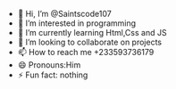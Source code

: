 - 👋 Hi, I’m @Saintscode107
- 👀 I’m interested in programming
- 🌱 I’m currently learning Html,Css and JS
- 💞️ I’m looking to collaborate on projects
- 📫 How to reach me +233593736179
- 😄 Pronouns:Him
- ⚡ Fun fact: nothing

<!---
Saintscode107/Saintscode107 is a ✨ special ✨ repository because its `README.md` (this file) appears on your GitHub profile.
You can click the Preview link to take a look at your changes.
--->

